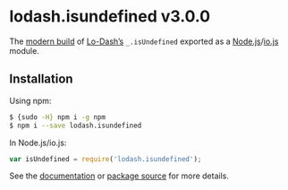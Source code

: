 # lodash.isundefined v3.0.0

The [modern build](https://github.com/lodash/lodash/wiki/Build-Differences) of [Lo-Dash’s](https://lodash.com/) `_.isUndefined` exported as a [Node.js](http://nodejs.org/)/[io.js](https://iojs.org/) module.

## Installation

Using npm:

```bash
$ {sudo -H} npm i -g npm
$ npm i --save lodash.isundefined
```

In Node.js/io.js:

```js
var isUndefined = require('lodash.isundefined');
```

See the [documentation](https://lodash.com/docs#isUndefined) or [package source](https://github.com/lodash/lodash/blob/3.0.0-npm-packages/lodash.isundefined) for more details.
